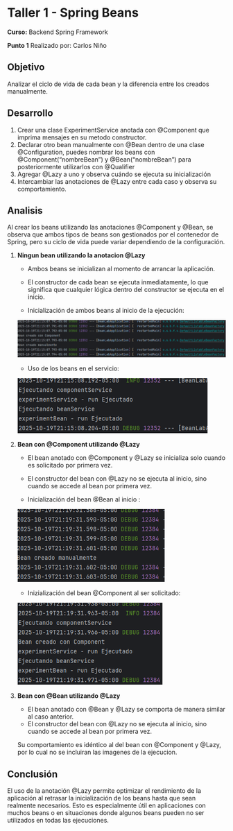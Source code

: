 # Taller 1 - Spring Beans

**Curso:** Backend Spring Framework

**Punto 1** Realizado por: Carlos Niño
 

## Objetivo
Analizar el ciclo de vida de cada bean y la diferencia entre  los creados manualmente.


## Desarrollo

1. Crear una clase ExperimentService anotada con @Component que imprima
   mensajes en su metodo constructor.
2. Declarar otro bean manualmente con @Bean dentro de una clase @Configuration,
   puedes nombrar los beans con @Component(“nombreBean”) y
   @Bean(“nombreBean”) para posteriormente utilizarlos con @Qualifier
3. Agregar @Lazy a uno y observa cuándo se ejecuta su inicialización
4. Intercambiar las anotaciones de @Lazy entre cada caso y observa su
   comportamiento.

## Analisis

Al crear los beans utilizando las anotaciones @Component y @Bean, se observa que ambos tipos de beans son gestionados por el contenedor de Spring, pero su ciclo de vida puede variar dependiendo de la configuración.

1. **Ningun bean utilizando la anotacion @Lazy**

    - Ambos beans se inicializan al momento de arrancar la aplicación.
    - El constructor de cada bean se ejecuta inmediatamente, lo que significa que cualquier lógica dentro del constructor se ejecuta en el inicio.
    
    - Inicialización de ambos beans al inicio de la ejecución:
   
    ![img1.png](ContructorBeansSinLazy.png)

    - Uso de los beans en el servicio:
   
    ![img2.png](EjecucionBeansSinLazy.png)

2. **Bean con @Component utilizando @Lazy**

    - El bean anotado con @Component y @Lazy se inicializa solo cuando es solicitado por primera vez.
    - El constructor del bean con @Lazy no se ejecuta al inicio, sino cuando se accede al bean por primera vez.
    
    - Inicialización del bean @Bean al inicio :
   
    ![img3.png](ContructorBeanManualSinLazy.png)

    - Inizialización del bean @Component al ser solicitado:
   
    ![img.png](ComponentConLazy.png)
3. **Bean con @Bean utilizando @Lazy**

    - El bean anotado con @Bean y @Lazy se comporta de manera similar al caso anterior.
    - El constructor del bean con @Lazy no se ejecuta al inicio, sino cuando se accede al bean por primera vez.
    
    Su comportamiento es idéntico al del bean con @Component y @Lazy, por lo cual no se incluiran las imagenes de la ejecucion.

## Conclusión

El uso de la anotación @Lazy permite optimizar el rendimiento de la aplicación al retrasar la inicialización de los beans hasta que sean realmente necesarios. Esto es especialmente útil en aplicaciones con muchos beans o en situaciones donde algunos beans pueden no ser utilizados en todas las ejecuciones.